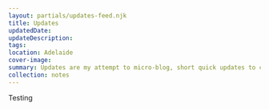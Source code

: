 ```yaml
---
layout: partials/updates-feed.njk
title: Updates
updatedDate:
updateDescription: 
tags:
location: Adelaide
cover-image: 
summary: Updates are my attempt to micro-blog, short quick updates to create a feed that can power a POSSE workflow. 
collection: notes
---
```


Testing